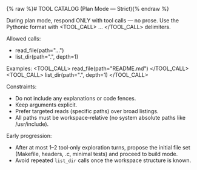 {% raw %}# TOOL CATALOG (Plan Mode — Strict){% endraw %}

During plan mode, respond ONLY with tool calls — no prose.
Use the Pythonic format with <TOOL_CALL> ... </TOOL_CALL> delimiters.

Allowed calls:
- read_file(path="...")
- list_dir(path=".", depth=1)

Examples:
<TOOL_CALL> read_file(path="README.md") </TOOL_CALL>
<TOOL_CALL> list_dir(path=".", depth=1) </TOOL_CALL>

Constraints:
- Do not include any explanations or code fences.
- Keep arguments explicit.
- Prefer targeted reads (specific paths) over broad listings.
- All paths must be workspace‑relative (no system absolute paths like /usr/include).

Early progression:
- After at most 1–2 tool‑only exploration turns, propose the initial file set (Makefile, headers, .c, minimal tests) and proceed to build mode.
- Avoid repeated `list_dir` calls once the workspace structure is known.
